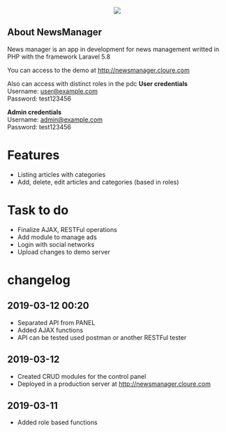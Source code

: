<p align="center"><img src="https://laravel.com/assets/img/components/logo-laravel.svg"></p>

## About NewsManager

News manager is an app in development for news management writted in PHP with the framework Laravel 5.8

You can access to the demo at http://newsmanager.cloure.com

Also can access with distinct roles in the pdc
<b>User credentials</b>
<br/>Username: user@example.com
<br/>Password: test123456

<b>Admin credentials</b>
<br/>Username: admin@example.com
<br/>Password: test123456

# Features

- Listing articles with categories
- Add, delete, edit articles and categories (based in roles)

# Task to do

- Finalize AJAX, RESTFul operations
- Add module to manage ads
- Login with social networks
- Upload changes to demo server

# changelog

## 2019-03-12 00:20
- Separated API from PANEL
- Added AJAX functions
- API can be tested used postman or another RESTFul tester

## 2019-03-12
- Created CRUD modules for the control panel
- Deployed in a production server at http://newsmanager.cloure.com

## 2019-03-11
- Added role based functions